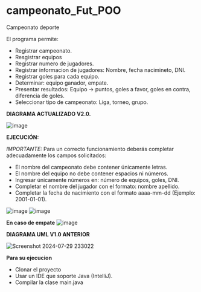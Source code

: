 # campeonato_Fut_POO
Campeonato deporte

El programa permite:

- Registrar campeonato.<br>
- Resgistrar equipos<br>
- Registrar numero de jugadores.<br>
- Registrar informacion de jugadores: Nombre, fecha nacimineto, DNI.<br>
- Registrar goles para cada equipo.<br>
- Determinar: equipo ganador, empate.<br>
- Presentar resultados: Equipo -> puntos, goles a favor, goles en contra, diferencia de goles.<br>
- Seleccionar tipo de campeonato: Liga, torneo, grupo.

**DIAGRAMA ACTUALIZADO V2.0.**

![image](https://github.com/user-attachments/assets/83ae7a14-f6bb-43eb-8766-dfc7336fe677)

**EJECUCIÓN:**

*IMPORTANTE:* Para un correcto funcionamiento deberás completar adecuadamente los campos solicitados:

- El nombre del campeonato debe contener únicamente letras.
- El nombre del equipo no debe contener espacios ni números.
- Ingresar únicamente números en: número de equipos, goles, DNI.
- Completar el nombre del jugador con el formato: nombre apellido.
- Completar la fecha de nacimiento con el formato aaaa-mm-dd (Ejemplo: 2001-01-01).

![image](https://github.com/user-attachments/assets/915fcbb2-590d-4649-bef9-a9acaaab3dbb)
![image](https://github.com/user-attachments/assets/0f654e44-5975-4b26-a4e3-8fa52b7b9c83)

**En caso de empate**
![image](https://github.com/user-attachments/assets/e22c765a-69c6-4265-9e71-f1d9a67a156b)

**DIAGRAMA UML V1.0 ANTERIOR**

![Screenshot 2024-07-29 233022](https://github.com/user-attachments/assets/ce05ad41-5274-4a96-a534-7f0c1b76fb87)


**Para su ejecucion**
- Clonar el proyecto
- Usar un IDE que soporte Java (IntelliJ).
- Compilar la clase main.java

